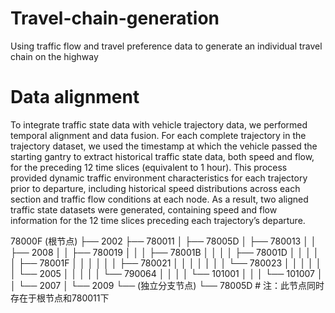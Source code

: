 # Travel-chain-generation
Using traffic flow and travel preference data to generate an individual travel chain on the highway

# Data alignment
To integrate traffic state data with vehicle trajectory data, we performed temporal alignment and data fusion. For each complete trajectory in the trajectory dataset, we used the timestamp at which the vehicle passed the starting gantry to extract historical traffic state data, both speed and flow, for the preceding 12 time slices (equivalent to 1 hour). This process provided dynamic traffic environment characteristics for each trajectory prior to departure, including historical speed distributions across each section and traffic flow conditions at each node. As a result, two aligned traffic state datasets were generated, containing speed and flow information for the 12 time slices preceding each trajectory’s departure.

78000F (根节点)
├── 2002
├── 780011
│   ├── 78005D
│   ├── 780013
│   │   ├── 2008
│   │   ├── 780019
│   │   │   ├── 78001B
│   │   │   │   ├── 78001D
│   │   │   │   │   ├── 78001F
│   │   │   │   │   │   ├── 780021
│   │   │   │   │   │   │   └── 780023
│   │   │   │   │   │   └── 2005
│   │   │   │   │   └── 790064
│   │   │   │   └── 101001
│   │   │   └── 101007
│   │   └── 2007
│   └── 2009
└── (独立分支节点)
    └── 78005D  # 注：此节点同时存在于根节点和780011下

